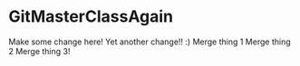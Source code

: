 # GitMasterClassAgain
Make some change here!
Yet another change!! :)
Merge thing 1
Merge thing 2
Merge thing 3!
